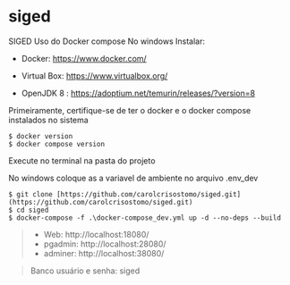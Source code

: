 # siged

SIGED
Uso do Docker compose
No windows Instalar:

* Docker: https://www.docker.com/

* Virtual Box: https://www.virtualbox.org/

* OpenJDK 8 : https://adoptium.net/temurin/releases/?version=8

Primeiramente, certifique-se de ter o docker e o docker compose instalados no sistema

```
$ docker version
$ docker compose version
```

Execute no terminal na pasta do projeto

No windows coloque as a variavel de ambiente no arquivo .env_dev

```
$ git clone [https://github.com/carolcrisostomo/siged.git](https://github.com/carolcrisostomo/siged.git)
$ cd siged
$ docker-compose -f .\docker-compose_dev.yml up -d --no-deps --build
```


> - Web: http://localhost:18080/ 
> - pgadmin: http://localhost:28080/ 
> - adminer: http://localhost:38080/


> Banco usuário e senha: siged
